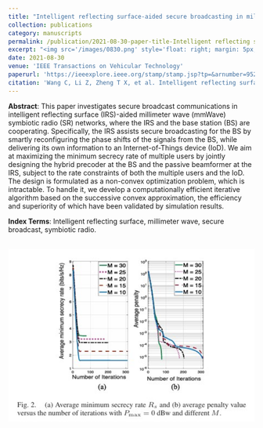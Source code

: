 ```yaml
---
title: "Intelligent reflecting surface-aided secure broadcasting in millimeter wave symbiotic radio networks"
collection: publications
category: manuscripts
permalink: /publication/2021-08-30-paper-title-Intelligent reflecting surface-aided secure broadcasting in millimeter wave symbiotic radio networks
excerpt: "<img src='/images/0830.png' style='float: right; margin: 5px;'>We investigates secure broadcast communications in IRS-aided mmWave symbiotic radio networks, where the IRS assists the BS in secure broadcasting while delivering its own information to an IoT device. The authors aim to maximize the minimum secrecy rate of multiple users by jointly designing the hybrid precoder at the BS and the passive beamformer at the IRS, subject to rate constraints. A computationally efficient iterative algorithm based on successive convex approximation is developed to solve the non-convex optimization problem. Simulation results validate the algorithm's efficiency and superiority in improving the secrecy performance of the network."
date: 2021-08-30
venue: 'IEEE Transactions on Vehicular Technology'
paperurl: 'https://ieeexplore.ieee.org/stamp/stamp.jsp?tp=&arnumber=9525178'
citation: 'Wang C, Li Z, Zheng T X, et al. Intelligent reflecting surface-aided secure broadcasting in millimeter wave symbiotic radio networks[J]. IEEE Transactions on Vehicular Technology, 2021, 70(10): 11050-11055.'
---
```




**Abstract**: This paper investigates secure broadcast communications in intelligent reflecting surface (IRS)-aided millimeter wave (mmWave) symbiotic radio (SR) networks, where the IRS and the base station (BS) are cooperating. Specifically, the IRS assists secure broadcasting for the BS by smartly reconfiguring the phase shifts of the signals from the BS, while delivering its own information to an Internet-of-Things device (IoD). We aim at maximizing the minimum secrecy rate of multiple users by jointly designing the hybrid precoder at the BS and the passive beamformer at the IRS, subject to the rate constraints of both the multiple users and the IoD. The design is formulated as a non-convex optimization problem, which is intractable. To handle it, we develop a computationally efficient iterative algorithm based on the successive convex approximation, the efficiency and superiority of which have been validated by simulation results.



**Index Terms**: Intelligent reflecting surface, millimeter wave, secure broadcast, symbiotic radio.



<br/><img src='/images/IRS.png' width = "600">
